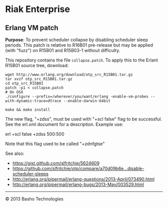 # Riak Enterprise

## Erlang VM patch

**Purpose**: To prevent scheduler collapse by disabling scheduler sleep periods.
This patch is relative to R16B01 pre-release but may be applied (with "fuzz")
on R15B01 and R15B03-1 without difficulty.
 
This repository contains the file `collapse.patch`. To apply this to the Erlant R15B01 source tree, download:
	
	wget http://www.erlang.org/download/otp_src_R15B01.tar.gz
	tar xvzf otp_src_R15B01.tar.gz
	cd otp_src_R15B01
	patch -p1 < collapse.patch
	# On OSX
	./configure --prefix=/wherever/you/want/erlang -enable-vm-probes --with-dynamic-trace=dtrace --enable-darwin-64bit
	
	make && make install
	 
The new flag, "+zdss", must be used with "+scl false" flag to be successful.
See the erl.xml document for a description.  Example use:
 
  erl +scl false +zdss 500:500
 
Note that this flag used to be called "+zdnfgtse"
 
See also:

  * https://gist.github.com/slfritchie/5624609 
  * https://github.com/slfritchie/otp/compare/a70d09b6e...disable-scheduler-sleeps
  * http://erlang.org/pipermail/erlang-questions/2013-April/073490.html
  * http://erlang.org/pipermail/erlang-bugs/2013-May/003529.html
 
---

© 2013 Basho Technologies